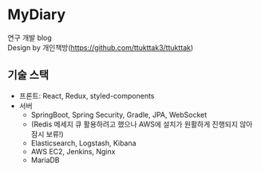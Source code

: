 # MyDiary
연구 개발 blog  
Design by 개인책방(https://github.com/ttukttak3/ttukttak)

## 기술 스택
 - 프론트: React, Redux, styled-components
 - 서버
   - SpringBoot, Spring Security, Gradle, JPA, WebSocket
   - (Redis 메세지 큐 활용하려고 했으나 AWS에 설치가 원활하게 진행되지 않아 잠시 보류!)
   - Elasticsearch, Logstash, Kibana
   - AWS EC2, Jenkins, Nginx
   - MariaDB
